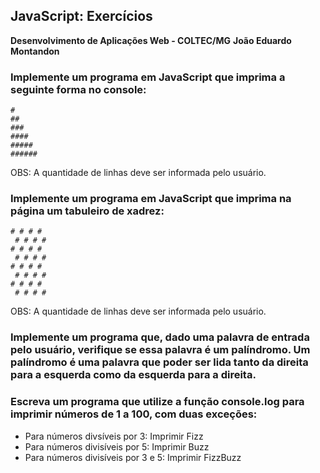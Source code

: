 ## JavaScript: Exercícios

**Desenvolvimento de Aplicações Web - COLTEC/MG**
**João Eduardo Montandon**

### Implemente um programa em JavaScript que imprima a seguinte forma no console:
```
#
##
###
####
#####
######
```
OBS: A quantidade de linhas deve ser informada pelo usuário.

### Implemente um programa em JavaScript que imprima na página um tabuleiro de xadrez:
```
# # # #
 # # # #
# # # #
 # # # #
# # # #
 # # # #
# # # #
 # # # #
```
OBS: A quantidade de linhas deve ser informada pelo usuário.

### Implemente um programa que, dado uma palavra de entrada pelo usuário, verifique se essa palavra é um palíndromo. Um palíndromo é uma palavra que poder ser lida tanto da direita para a esquerda como da esquerda para a direita.

### Escreva um programa que utilize a função console.log para imprimir números de 1 a 100, com duas exceções:

* Para números divsíveis por 3: Imprimir Fizz
* Para números divisíveis por 5: Imprimir Buzz
* Para números divisíveis por 3 e 5: Imprimir FizzBuzz
